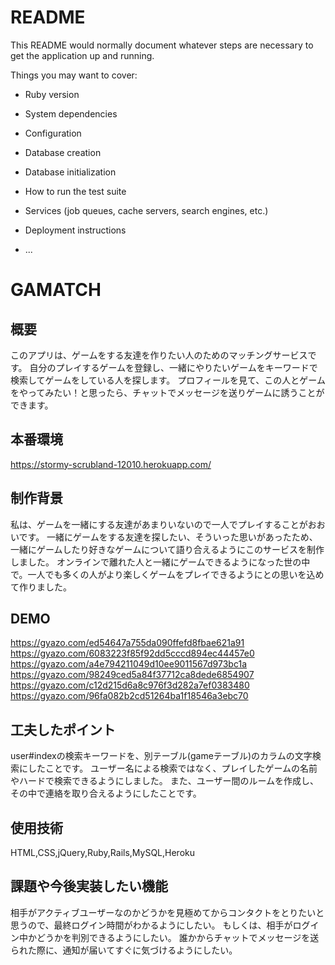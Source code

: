 # README

This README would normally document whatever steps are necessary to get the
application up and running.

Things you may want to cover:

* Ruby version

* System dependencies

* Configuration

* Database creation

* Database initialization

* How to run the test suite

* Services (job queues, cache servers, search engines, etc.)

* Deployment instructions

* ...

# GAMATCH

## 概要

このアプリは、ゲームをする友達を作りたい人のためのマッチングサービスです。
自分のプレイするゲームを登録し、一緒にやりたいゲームをキーワードで検索してゲームをしている人を探します。
プロフィールを見て、この人とゲームをやってみたい！と思ったら、チャットでメッセージを送りゲームに誘うことができます。

## 本番環境

https://stormy-scrubland-12010.herokuapp.com/

## 制作背景

私は、ゲームを一緒にする友達があまりいないので一人でプレイすることがおおいです。
一緒にゲームをする友達を探したい、そういった思いがあったため、一緒にゲームしたり好きなゲームについて語り合えるようにこのサービスを制作しました。
オンラインで離れた人と一緒にゲームできるようになった世の中で。一人でも多くの人がより楽しくゲームをプレイできるようにとの思いを込めて作りました。

## DEMO

https://gyazo.com/ed54647a755da090ffefd8fbae621a91
https://gyazo.com/6083223f85f92dd5cccd894ec44457e0
https://gyazo.com/a4e794211049d10ee9011567d973bc1a
https://gyazo.com/98249ced5a84f37712ca8dede6854907
https://gyazo.com/c12d215d6a8c976f3d282a7ef0383480
https://gyazo.com/96fa082b2cd51264ba1f18546a3ebc70

## 工夫したポイント

user#indexの検索キーワードを、別テーブル(gameテーブル)のカラムの文字検索にしたことです。
ユーザー名による検索ではなく、プレイしたゲームの名前やハードで検索できるようにしました。
また、ユーザー間のルームを作成し、その中で連絡を取り合えるようにしたことです。

## 使用技術

HTML,CSS,jQuery,Ruby,Rails,MySQL,Heroku

## 課題や今後実装したい機能

相手がアクティブユーザーなのかどうかを見極めてからコンタクトをとりたいと思うので、最終ログイン時間がわかるようにしたい。
もしくは、相手がログイン中かどうかを判別できるようにしたい。
誰かからチャットでメッセージを送られた際に、通知が届いてすぐに気づけるようにしたい。
